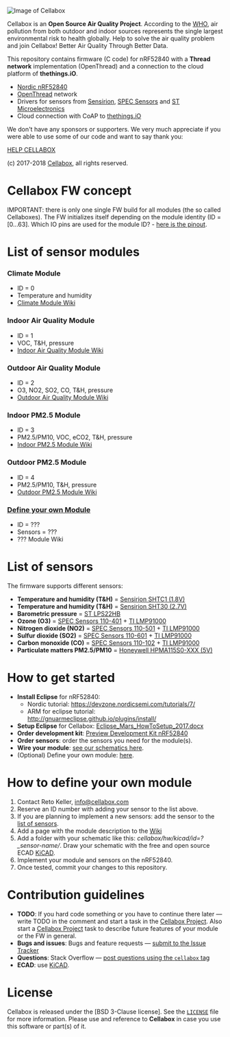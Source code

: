 ![Image of Cellabox](https://raw.githubusercontent.com/cellabox/cellabox/master/doc/cellabox_opensource_logo.png)

Cellabox is an **Open Source Air Quality Project**. According to the [WHO](http://www.who.int/phe/news/march-2017/en/), air pollution from both outdoor and indoor sources represents the single largest environmental risk to health globally.
Help to solve the air quality problem and join Cellabox! Better Air Quality Through Better Data.

This repository contains firmware (C code) for nRF52840 with a **Thread network** implementation (OpenThread) and a connection to the cloud platform of **thethings.iO**.
* [Nordic nRF52840](https://www.nordicsemi.com/eng/Products/nRF52840)
* [OpenThread](https://openthread.io/) network
* Drivers for sensors from [Sensirion](https://www.sensirion.com), [SPEC Sensors](https://www.spec-sensors.com/) and [ST Microelectronics](http://www.st.com/en/mems-and-sensors/lps22hb.html)
* Cloud connection with CoAP to [thethings.iO](https://thethings.io/)

We don't have any sponsors or supporters.
We very much appreciate if you were able to use some of our code and want to say thank you:

[HELP CELLABOX](https://www.cellabox.com/support)

(c) 2017-2018 [Cellabox](https://www.cellabox.com), all rights reserved.

# Cellabox FW concept

IMPORTANT: there is only one single FW build for all modules (the so called Cellaboxes). The FW initializes itself depending on the module identity (ID = [0...63].
Which IO pins are used for the module ID? - [here is the pinout](https://github.com/cellabox/cellabox/wiki/FW:-pinout-nRF52840).

# List of sensor modules

### Climate Module
* ID = 0
* Temperature and humidity
* [Climate Module Wiki](https://github.com/cellabox/cellabox/wiki/ID=0:-Climate-Module)
	
### Indoor Air Quality Module
* ID = 1
* VOC, T&H, pressure
* [Indoor Air Quality Module Wiki](https://github.com/cellabox/cellabox/wiki/ID=1:-Indoor-Air-Quality-Module)
	
### Outdoor Air Quality Module
* ID = 2
* O3, NO2, SO2, CO, T&H, pressure
* [Outdoor Air Quality Module Wiki](https://github.com/cellabox/cellabox/wiki/ID=2:-Outdoor-Air-Quality-Module)
	
### Indoor PM2.5 Module
* ID = 3
* PM2.5/PM10, VOC, eCO2, T&H, pressure
* [Indoor PM2.5 Module Wiki](https://github.com/cellabox/cellabox/wiki/ID=3:-Indoor-PM2.5-Module)

### Outdoor PM2.5 Module
* ID = 4
* PM2.5/PM10, T&H, pressure
* [Outdoor PM2.5 Module Wiki](https://github.com/cellabox/cellabox/wiki/ID=4:-Outdoor-PM2.5-Module)

### [Define your own Module](#how-to-define-your-own-module)
* ID = ???
* Sensors = ???
* ??? Module Wiki

# List of sensors

The firmware supports different sensors:

* **Temperature and humidity (T&H)** = [Sensirion SHTC1 (1.8V)](https://www.sensirion.com/fileadmin/user_upload/customers/sensirion/Dokumente/2_Humidity_Sensors/Sensirion_Humidity_Sensors_SHTC1_Datasheet.pdf)
* **Temperature and humidity (T&H)** = [Sensirion SHT30 (2.7V)](https://www.sensirion.com/fileadmin/user_upload/customers/sensirion/Dokumente/2_Humidity_Sensors/Sensirion_Humidity_Sensors_SHT3x_Datasheet_digital.pdf)
* **Barometric pressure** = [ST LPS22HB](http://www.st.com/content/ccc/resource/technical/document/datasheet/bf/c1/4f/23/61/17/44/8a/DM00140895.pdf/files/DM00140895.pdf/jcr:content/translations/en.DM00140895.pdf)
* **Ozone (O3)** = [SPEC Sensors 110-401](http://www.spec-sensors.com/wp-content/uploads/2016/02/3SP_O3_5-P-Package-110-401.pdf) + [TI LMP91000](http://www.ti.com/lit/ds/snas506i/snas506i.pdf)
* **Nitrogen dioxide (NO2)** = [SPEC Sensors 110-501](https://www.spec-sensors.com/wp-content/uploads/2016/10/3SP_NO2_5F-P-Package-110-501.pdf) + [TI LMP91000](http://www.ti.com/lit/ds/snas506i/snas506i.pdf)
* **Sulfur dioxide (SO2)** = [SPEC Sensors 110-601](http://www.spec-sensors.com/wp-content/uploads/2016/02/3SP_SO2_20-P-Package-110-601.pdf) + [TI LMP91000](http://www.ti.com/lit/ds/snas506i/snas506i.pdf)
* **Carbon monoxide (CO)** = [SPEC Sensors 110-102](http://www.spec-sensors.com/wp-content/uploads/2016/04/3SP_CO_1000-P-Package-110-102.pdf) + [TI LMP91000](http://www.ti.com/lit/ds/snas506i/snas506i.pdf)
* **Particulate matters PM2.5/PM10** = [Honeywell HPMA115S0-XXX (5V)](https://sensing.honeywell.com/sensors/particle-sensors/hpm-series)

# How to get started

* **Install Eclipse** for nRF52840:
	* Nordic tutorial: https://devzone.nordicsemi.com/tutorials/7/
	* ARM for eclipse tutorial: http://gnuarmeclipse.github.io/plugins/install/
* **Setup Eclipse** for Cellabox: [Eclipse_Mars_HowToSetup_2017.docx](/doc/Eclipse_Mars_HowToSetup_2017.docx)
* **Order development kit**: [Preview Development Kit nRF52840](https://www.nordicsemi.com/eng/Products/nRF52840-Preview-DK)
* **Order sensors**: order the sensors you need for the module(s).
* **Wire your module**: [see our schematics here](https://github.com/cellabox/cellabox/tree/master/hw/kicad).
* (Optional) Define your own module: [here](#how-to-define-your-own-module).

# How to define your own module

1. Contact Reto Keller, info@cellabox.com
2. Reserve an ID number with adding your sensor to the list above.
3. If you are planning to implement a new sensors: add the sensor to the [list of sensors](#list-of-sensors).
4. Add a page with the module description to the [Wiki](https://github.com/cellabox/cellabox/wiki)
5. Add a folder with your schematic like this: *cellabox/hw/kicad/id=?_sensor-name/*. Draw your schematic with the free and open source ECAD [KiCAD](http://kicad-pcb.org/).
6. Implement your module and sensors on the nRF52840.
7. Once tested, commit your changes to this repository.

# Contribution guidelines

* **TODO**: If you hard code something or you have to continue there later — write TODO in the comment and start a task in the [Cellabox Project](https://github.com/cellabox/cellabox/projects/4). Also start a [Cellabox Project](https://github.com/cellabox/cellabox/projects/4) task to describe future features of your module or the FW in general.
* **Bugs and issues**: Bugs and feature requests — [submit to the Issue Tracker](https://github.com/cellabox/cellabox/issues)
* **Questions**: Stack Overflow — [post questions using the `cellabox` tag](http://stackoverflow.com/questions/tagged/cellabox)
* **ECAD**: use [KiCAD](http://kicad-pcb.org/).

# License

Cellabox is released under the [BSD 3-Clause license]. See the [`LICENSE`](https://github.com/cellabox/cellabox/blob/master/LICENSE) file for more information.
Please use and reference to **Cellabox** in case you use this software or part(s) of it.
